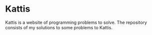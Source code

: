 # Kattis
Kattis is a website of programming problems to solve. The repository consists of my solutions to some problems to Kattis.
